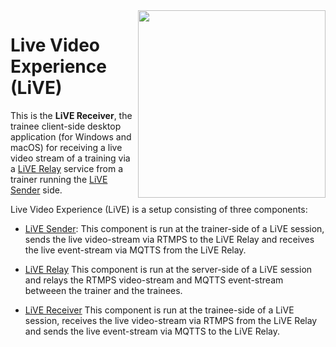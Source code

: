 
<img src="https://rawgit.com/rse/live-receiver/master/app-res-logo-black.svg" width="300" align="right" alt=""/>

Live Video Experience (LiVE)
============================

This is the **LiVE Receiver**, the trainee client-side desktop application
(for Windows and macOS) for receiving a live video stream of a training
via a [LiVE Relay](https://github.com/rse/live-relay) service from a
trainer running the [LiVE Sender](https://github.com/rse/live-sender) side.

Live Video Experience (LiVE) is a setup consisting of three components:

- [LiVE Sender](https://github.com/rse/live-sender):
  This component is run at the trainer-side of a LiVE session,
  sends the live video-stream via RTMPS to the LiVE Relay
  and receives the live event-stream via MQTTS from the LiVE Relay.

- [LiVE Relay](https://github.com/rse/live-relay)
  This component is run at the server-side of a LiVE session
  and relays the RTMPS video-stream and MQTTS event-stream betweeen the trainer
  and the trainees.

- [LiVE Receiver](https://github.com/rse/live-receiver)
  This component is run at the trainee-side of a LiVE session,
  receives the live video-stream via RTMPS from the LiVE Relay
  and sends the live event-stream via MQTTS to the LiVE Relay.

